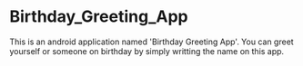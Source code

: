 # Birthday_Greeting_App
This is an android application named 'Birthday Greeting App'. You can greet yourself or someone on birthday by simply writting the name on this app.
